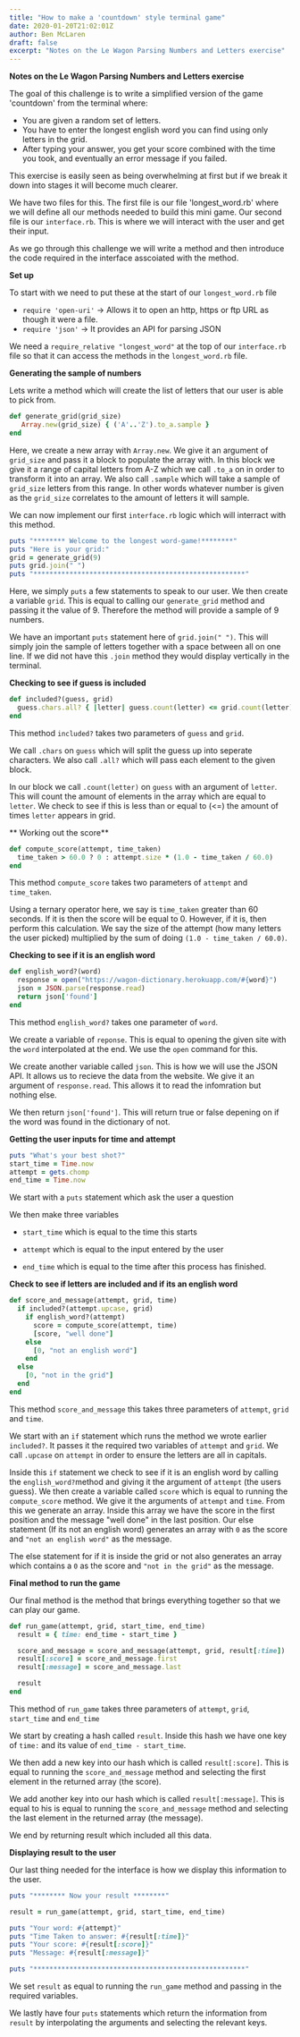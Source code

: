 ```yaml
---
title: "How to make a 'countdown' style terminal game"
date: 2020-01-20T21:02:01Z
author: Ben McLaren
draft: false
excerpt: "Notes on the Le Wagon Parsing Numbers and Letters exercise"
---
```


**Notes on the Le Wagon Parsing Numbers and Letters exercise**

The goal of this challenge is to write a simplified version of the game 'countdown' from the terminal where:

- You are given a random set of letters.
- You have to enter the longest english word you can find using only letters in the grid.
- After typing your answer, you get your score combined with the time you took, and eventually an error message if you failed.

This exercise is easily seen as being overwhelming at first but if we break it down into stages it will become much clearer.

We have two files for this. The first file is our file 'longest_word.rb' where we will define all our methods needed to build this mini game. Our second file is our `interface.rb`. This is where we will interact with the user and get their input.

As we go through this challenge we will write a method and then introduce the code required in the interface asscoiated with the method.

**Set up**

To start with we need to put these at the start of our `longest_word.rb` file

- `require 'open-uri'` -> Allows it to open an http, https or ftp URL as though it were a file.
- `require 'json'` -> It provides an API for parsing JSON

We need a `require_relative "longest_word"` at the top of our `interface.rb` file so that it can access the methods in the `longest_word.rb` file.

**Generating the sample of numbers**

Lets write a method which will create the list of letters that our user is able to pick from.

```ruby
def generate_grid(grid_size)
   Array.new(grid_size) { ('A'..'Z').to_a.sample }
end
```

Here, we create a new array with `Array.new`. We give it an argument of `grid_size` and pass it a block to populate the array with. In this block we give it a range of capital letters from A-Z which we call `.to_a` on in order to transform it into an array. We also call `.sample` which will take a sample of `grid_size` letters from this range. In other words whatever number is given as the `grid_size` correlates to the amount of letters it will sample.

We can now implement our first `interface.rb` logic which will interract with this method.

```ruby
puts "******** Welcome to the longest word-game!********"
puts "Here is your grid:"
grid = generate_grid(9)
puts grid.join(" ")
puts "*****************************************************"
```

Here, we simply `puts` a few statements to speak to our user. We then create a variable `grid`. This is equal to calling our `generate_grid` method and passing it the value of 9. Therefore the method will provide a sample of 9 numbers.

We have an important `puts` statement here of `grid.join(" ")`. This will simply join the sample of letters together with a space between all on one line. If we did not have this `.join` method they would display vertically in the terminal.

**Checking to see if guess is included**

```ruby
def included?(guess, grid)
  guess.chars.all? { |letter| guess.count(letter) <= grid.count(letter) }
end
```

This method `included?` takes two parameters of `guess` and `grid`.

We call `.chars` on `guess` which will split the guess up into seperate characters. We also call `.all?` which will pass each element to the given block.

In our block we call `.count(letter)` on `guess` with an argument of `letter`. This will count the amount of elements in the array which are equal to `letter`. We check to see if this is less than or equal to (<=) the amount of times `letter` appears in grid.

** Working out the score**

```ruby
def compute_score(attempt, time_taken)
  time_taken > 60.0 ? 0 : attempt.size * (1.0 - time_taken / 60.0)
end
```

This method `compute_score` takes two parameters of `attempt` and `time_taken`.

Using a ternary operator here, we say is `time_taken` greater than 60 seconds. If it is then the score will be equal to 0. However, if it is, then perform this calculation. We say the size of the attempt (how many letters the user picked) multiplied by the sum of doing `(1.0 - time_taken / 60.0)`.

**Checking to see if it is an english word**

```ruby
def english_word?(word)
  response = open("https://wagon-dictionary.herokuapp.com/#{word}")
  json = JSON.parse(response.read)
  return json['found']
end
```

This method `english_word?` takes one parameter of `word`.

We create a variable of `reponse`. This is equal to opening the given site with the `word` interpolated at the end. We use the `open` command for this.

We create another variable called `json`. This is how we will use the JSON API. It allows us to recieve the data from the website. We give it an argument of `response.read`. This allows it to read the infomration but nothing else.

We then return `json['found']`. This will return true or false depening on if the word was found in the dictionary of not.

**Getting the user inputs for time and attempt**

```ruby
puts "What's your best shot?"
start_time = Time.now
attempt = gets.chomp
end_time = Time.now
```

We start with a `puts` statement which ask the user a question

We then make three variables

- `start_time` which is equal to the time this starts

- `attempt` which is equal to the input entered by the user

- `end_time` which is equal to the time after this process has finished.


**Check to see if letters are included and if its an english word**

```ruby
def score_and_message(attempt, grid, time)
  if included?(attempt.upcase, grid)
    if english_word?(attempt)
      score = compute_score(attempt, time)
      [score, "well done"]
    else
      [0, "not an english word"]
    end
  else
    [0, "not in the grid"]
  end
end
```

This method `score_and_message` this takes three parameters of `attempt`, `grid` and `time`.

We start with an `if` statement which runs the method we wrote earlier `included?`. It passes it the required two variables of `attempt` and `grid`. We call `.upcase` on `attempt` in order to ensure the letters are all in capitals.

Inside this `if` statement we check to see if it is an english word by calling the `english_word?`method and giving it the argument of `attempt` (the users guess). We then create a variable called `score` which is equal to running the `compute_score` method. We give it the arguments of `attempt` and `time`. From this we generate an array. Inside this array we have the score in the first position and the message "well done" in the last position. Our else statement (If its not an english word) generates an array with `0` as the score and `"not an english word"` as the message.

The else statement for if it is inside the grid or not also generates an array which contains a `0` as the score and `"not in the grid"` as the message.

**Final method to run the game**

Our final method is the method that brings everything together so that we can play our game.

```ruby
def run_game(attempt, grid, start_time, end_time)
  result = { time: end_time - start_time }

  score_and_message = score_and_message(attempt, grid, result[:time])
  result[:score] = score_and_message.first
  result[:message] = score_and_message.last

  result
end
```

This method of `run_game` takes three parameters of `attempt`, `grid`, `start_time` and `end_time`

We start by creating a hash called `result`. Inside this hash we have one key of `time:` and its value of `end_time - start_time`.

We then add a new key into our hash which is called `result[:score]`. This is equal to running the `score_and_message` method and selecting the first element in the returned array (the score).

We add another key into our hash which is called `result[:message]`. This is equal to his is equal to running the `score_and_message` method and selecting the last element in the returned array (the message).

We end by returning result which included all this data.

**Displaying result to the user**

Our last thing needed for the interface is how we display this information to the user.

```ruby
puts "******** Now your result ********"

result = run_game(attempt, grid, start_time, end_time)

puts "Your word: #{attempt}"
puts "Time Taken to answer: #{result[:time]}"
puts "Your score: #{result[:score]}"
puts "Message: #{result[:message]}"

puts "*****************************************************"
```
We set `result` as equal to running the `run_game` method and passing in the required variables.

We lastly have four `puts` statements which return the information from `result` by interpolating the arguments and selecting the relevant keys.


















